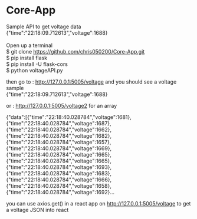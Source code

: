 # Core-App
Sample API to get voltage data
<br>
{"time":"22:18:09.712613","voltage":1688}
<br><br>
Open up a terminal<br>
$ git clone https://github.com/chris050200/Core-App.git <br>
$ pip install flask<br>
$ pip install -U flask-cors<br>
$ python voltageAPI.py<br>

then go to : http://127.0.0.1:5005/voltage and you should see a voltage sample<br>
{"time":"22:18:09.712613","voltage":1688}<br>

or : http://127.0.0.1:5005/voltage2 for an array <br>

{"data":[{"time":"22:18:40.028784","voltage":1681},{"time":"22:18:40.028784","voltage":1687},{"time":"22:18:40.028784","voltage":1662},{"time":"22:18:40.028784","voltage":1682},{"time":"22:18:40.028784","voltage":1657},{"time":"22:18:40.028784","voltage":1669},{"time":"22:18:40.028784","voltage":1665},{"time":"22:18:40.028784","voltage":1665},{"time":"22:18:40.028784","voltage":1693},{"time":"22:18:40.028784","voltage":1683},{"time":"22:18:40.028784","voltage":1666},{"time":"22:18:40.028784","voltage":1658},{"time":"22:18:40.028784","voltage":1692}...<br>


you can use axios.get() in a react app on http://127.0.0.1:5005/voltage to get a voltage JSON into react

